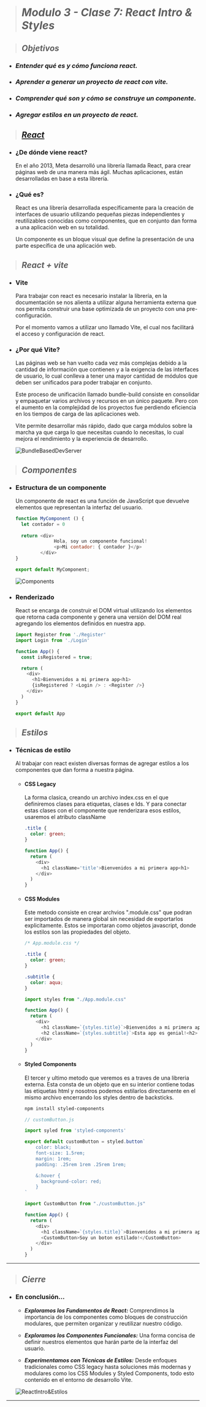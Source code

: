 > # ***Modulo 3 - Clase 7: React Intro & Styles***

> ## ***Objetivos***

* ### *Entender qué es y cómo funciona react.*

* ### *Aprender a generar un proyecto de react con vite.*

* ### *Comprender qué son y cómo se construye un componente.*

* ### *Agregar estilos en un proyecto de react.*

> ## ***[React](https://react.dev/)***

* ### **¿De dónde viene react?**

  En el año 2013, Meta desarrolló una librería llamada React, para crear páginas web de una manera más ágil. Muchas aplicaciones, están desarrolladas en base a esta librería.
  
* ### **¿Qué es?**

  React es una librería desarrollada específicamente para la creación de interfaces de usuario utilizando pequeñas piezas independientes y reutilizables conocidas como componentes, que en conjunto dan forma a una aplicación web en su totalidad.

  Un componente es un bloque visual que define la presentación de una parte específica de una aplicación web.

> ## ***React + vite***

* ### **Vite**

  Para trabajar con react es necesario instalar la librería, en la documentación se nos alienta a utilizar alguna herramienta externa que nos permita construir una base optimizada de un proyecto con una pre-configuración.

  Por el momento vamos a utilizar uno llamado Vite, el cual nos facilitará el acceso y configuración de react.

* ### **¿Por qué Vite?**

  Las páginas web se han vuelto cada vez más complejas debido a la cantidad de información que contienen y a la exigencia de las interfaces de usuario, lo cual conlleva a tener una mayor cantidad de módulos que deben ser unificados para poder trabajar en conjunto.

  Este proceso de unificación llamado bundle-build consiste en consolidar y empaquetar varios archivos y recursos en un único paquete. Pero con el aumento en la complejidad de los proyectos fue perdiendo eficiencia en los tiempos de carga de las aplicaciones web.

  Vite permite desarrollar más rápido, dado que carga módulos sobre la marcha ya que carga lo que necesitas cuando lo necesitas, lo cual mejora el rendimiento y la experiencia de desarrollo.

  ![BundleBasedDevServer](bundleBasedDevServer.png)

> ## ***Componentes***

* ### **Estructura de un componente**

  Un componente de react es una función de JavaScript que devuelve elementos que representan la interfaz del usuario.

  ```javascript xml
  function MyComponent () {
    let contador = 0
    
    return <div>
                Hola, soy un componente funcional!
                <p>Mi contador: { contador }</p>
           </div>
  }

  export default MyComponent;
  ```

  ![Components](./components.png)

* ### **Renderizado**

  React se encarga de construir el DOM virtual utilizando los elementos que retorna cada componente y genera una versión del DOM real agregando los elementos definidos en nuestra app.

  ```javascript xml
  import Register from './Register'
  import Login from './Login'

  function App() {
    const isRegistered = true;

    return (
      <div> 
        <h1>Bienvenidos a mi primera app<h1>
        {isRegistered ? <Login /> : <Register />}
      </div>
    )
  }

  export default App
  ```

> ## ***Estilos***

* ### **Técnicas de estilo**

  Al trabajar con react existen diversas formas de agregar estilos a los componentes que dan forma a nuestra página.

  * #### CSS Legacy

    La forma clasica, creando un archivo index.css en el que definiremos clases para etiquetas, clases e Ids. Y para conectar estas clases con el componente que renderizara esos estilos, usaremos el atributo className

    ```css
    .title {
      color: green;
    }
    ```

    ```javascript xml
    function App() {
      return (
        <div> 
          <h1 className='title'>Bienvenidos a mi primera app<h1>
        </div>
      )
    }
    ```

  * #### CSS Modules

    Este metodo consiste en crear archvios ".module.css" que podran ser importados de manera global sin necesidad de exportarlos explicitamente. Estos se importaran como objetos javascript, donde los estilos son las propiedades del objeto.

    ```css
    /* App.module.css */

    .title {
      color: green;
    }

    .subtitle {
      color: aqua;
    }
    ``` 

    ```javascript xml
    import styles from "./App.module.css"

    function App() {
      return (
        <div> 
          <h1 className=`{styles.title}`>Bienvenidos a mi primera app<h1>
          <h2 className=`{styles.subtitle}`>Esta app es genial!<h2>
        </div>
      )
    }
    ```

  * #### Styled Components

    El tercer y ultimo metodo que veremos es a traves de una libreria externa.
    Esta consta de un objeto que en su interior contiene todas las etiquetas html y nosotros podemos estilarlos directamente en el mismo archivo encerrando los styles dentro de backsticks.

    ```bash
    npm install styled-components
    ```

    ```javascript
    // customButton.js

    import syled from 'styled-components'

    export default customButton = styled.button`
        color: black;
        font-size: 1.5rem;
        margin: 1rem;
        padding: .25rem 1rem .25rem 1rem;

        &:hover {
          background-color: red;
        }
    `
    ```

    ```javascript xml
    import CustomButton from "./customButton.js"

    function App() {
      return (
        <div> 
          <h1 className=`{styles.title}`>Bienvenidos a mi primera app<h1>
          <CustomButton>Soy un boton estilado!</CustomButton>
        </div>
      )
    }
    ```
***

> ## ***Cierre***

* ### **En conclusión...**

  * ***Exploramos los Fundamentos de React:*** Comprendimos la importancia de los componentes como bloques de construcción modulares, que permiten organizar y reutilizar nuestro código.

  * ***Exploramos los Componentes Funcionales:*** Una forma concisa de definir nuestros elementos que harán parte de la interfaz del usuario. 

  * ***Experimentamos con Técnicas de Estilos:*** Desde enfoques tradicionales como CSS legacy hasta soluciones más modernas y modulares como los CSS Modules y Styled Components, todo esto contenido en el entorno de desarrollo Vite.

  ![ReactIntro&Estilos](./cierreReactIntro&Estilos.png)
***